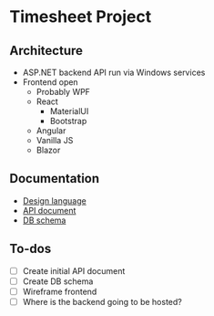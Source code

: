 # Timesheet Project

## Architecture
- ASP.NET backend API run via Windows services
- Frontend open
  - Probably WPF
  - React
    - MaterialUI
    - Bootstrap
  - Angular
  - Vanilla JS
  - Blazor

## Documentation
- [Design language](/documentation/design_language.md)
- [API document](/documentation/api.md)
- [DB schema](/documentation/database_schema.md)

## To-dos
- [ ] Create initial API document
- [ ] Create DB schema
- [ ] Wireframe frontend
- [ ] Where is the backend going to be hosted?
